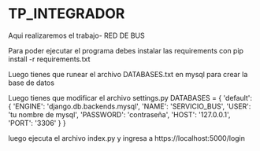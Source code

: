 # TP_INTEGRADOR
Aqui realizaremos el trabajo- RED DE BUS




Para poder ejecutar el programa debes instalar las requirements con pip install -r requirements.txt



Luego tienes que runear el archivo DATABASES.txt en mysql para crear la base de datos



Luego tienes que modificar el archivo settings.py
DATABASES = {
    'default': {
        'ENGINE': 'django.db.backends.mysql',
        'NAME': 'SERVICIO_BUS',
        'USER': 'tu nombre de mysql',
        'PASSWORD': 'contraseña',
        'HOST': '127.0.0.1',
        'PORT': '3306'
    }
}   







luego ejecuta el archivo index.py y ingresa a https://localhost:5000/login
